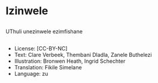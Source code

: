 # Izinwele

##
UThuli unezinwele ezimfishane

##

##

##

##

##

##

##

##
* License: [CC-BY-NC]
* Text: Clare Verbeek, Thembani Dladla, Zanele Buthelezi
* Illustration: Bronwen Heath, Ingrid Schechter
* Translation: Fikile Simelane
* Language: zu
